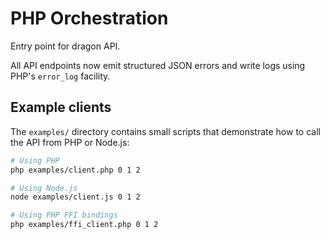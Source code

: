 # PHP Orchestration

Entry point for dragon API.

All API endpoints now emit structured JSON errors and write logs using PHP's
`error_log` facility.

## Example clients

The `examples/` directory contains small scripts that demonstrate how to call
the API from PHP or Node.js:

```bash
# Using PHP
php examples/client.php 0 1 2

# Using Node.js
node examples/client.js 0 1 2

# Using PHP FFI bindings
php examples/ffi_client.php 0 1 2
```
